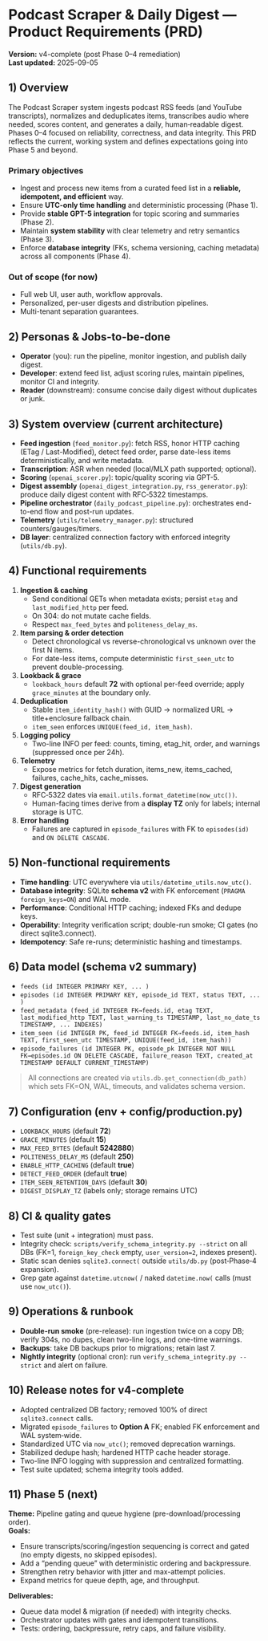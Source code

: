 # Podcast Scraper & Daily Digest — Product Requirements (PRD)
**Version:** v4-complete (post Phase 0–4 remediation)  
**Last updated:** 2025-09-05

## 1) Overview
The Podcast Scraper system ingests podcast RSS feeds (and YouTube transcripts), normalizes and deduplicates items, transcribes audio where needed, scores content, and generates a daily, human‑readable digest. Phases 0–4 focused on reliability, correctness, and data integrity. This PRD reflects the current, working system and defines expectations going into Phase 5 and beyond.

### Primary objectives
- Ingest and process new items from a curated feed list in a **reliable, idempotent, and efficient** way.
- Ensure **UTC-only time handling** and deterministic processing (Phase 1).
- Provide **stable GPT-5 integration** for topic scoring and summaries (Phase 2).
- Maintain **system stability** with clear telemetry and retry semantics (Phase 3).
- Enforce **database integrity** (FKs, schema versioning, caching metadata) across all components (Phase 4).

### Out of scope (for now)
- Full web UI, user auth, workflow approvals.
- Personalized, per-user digests and distribution pipelines.
- Multi-tenant separation guarantees.

## 2) Personas & Jobs-to-be-done
- **Operator** (you): run the pipeline, monitor ingestion, and publish daily digest.
- **Developer**: extend feed list, adjust scoring rules, maintain pipelines, monitor CI and integrity.
- **Reader** (downstream): consume concise daily digest without duplicates or junk.

## 3) System overview (current architecture)
- **Feed ingestion** (`feed_monitor.py`): fetch RSS, honor HTTP caching (ETag / Last-Modified), detect feed order, parse date-less items deterministically, and write metadata.
- **Transcription**: ASR when needed (local/MLX path supported; optional).
- **Scoring** (`openai_scorer.py`): topic/quality scoring via GPT-5.
- **Digest assembly** (`openai_digest_integration.py`, `rss_generator.py`): produce daily digest content with RFC‑5322 timestamps.
- **Pipeline orchestrator** (`daily_podcast_pipeline.py`): orchestrates end-to-end flow and post-run updates.
- **Telemetry** (`utils/telemetry_manager.py`): structured counters/gauges/timers.
- **DB layer**: centralized connection factory with enforced integrity (`utils/db.py`).

## 4) Functional requirements
1. **Ingestion & caching**
   - Send conditional GETs when metadata exists; persist `etag` and `last_modified_http` per feed.
   - On 304: do not mutate cache fields.
   - Respect `max_feed_bytes` and `politeness_delay_ms`.
2. **Item parsing & order detection**
   - Detect chronological vs reverse-chronological vs unknown over the first N items.
   - For date-less items, compute deterministic `first_seen_utc` to prevent double-processing.
3. **Lookback & grace**
   - `lookback_hours` default **72** with optional per-feed override; apply `grace_minutes` at the boundary only.
4. **Deduplication**
   - Stable `item_identity_hash()` with GUID → normalized URL → title+enclosure fallback chain.
   - `item_seen` enforces `UNIQUE(feed_id, item_hash)`.
5. **Logging policy**
   - Two-line INFO per feed: counts, timing, etag_hit, order, and warnings (suppressed once per 24h).
6. **Telemetry**
   - Expose metrics for fetch duration, items_new, items_cached, failures, cache_hits, cache_misses.
7. **Digest generation**
   - RFC‑5322 dates via `email.utils.format_datetime(now_utc())`.
   - Human-facing times derive from a **display TZ** only for labels; internal storage is UTC.
8. **Error handling**
   - Failures are captured in `episode_failures` with FK to `episodes(id)` and `ON DELETE CASCADE`.

## 5) Non‑functional requirements
- **Time handling**: UTC everywhere via `utils/datetime_utils.now_utc()`.
- **Database integrity**: SQLite **schema v2** with FK enforcement (`PRAGMA foreign_keys=ON`) and WAL mode.
- **Performance**: Conditional HTTP caching; indexed FKs and dedupe keys.
- **Operability**: Integrity verification script; double-run smoke; CI gates (no direct sqlite3.connect).
- **Idempotency**: Safe re-runs; deterministic hashing and timestamps.

## 6) Data model (schema v2 summary)
- `feeds (id INTEGER PRIMARY KEY, ... )`
- `episodes (id INTEGER PRIMARY KEY, episode_id TEXT, status TEXT, ... )`
- `feed_metadata (feed_id INTEGER FK→feeds.id, etag TEXT, last_modified_http TEXT, last_warning_ts TIMESTAMP, last_no_date_ts TIMESTAMP, ... INDEXES)`
- `item_seen (id INTEGER PK, feed_id INTEGER FK→feeds.id, item_hash TEXT, first_seen_utc TIMESTAMP, UNIQUE(feed_id, item_hash))`
- `episode_failures (id INTEGER PK, episode_pk INTEGER NOT NULL FK→episodes.id ON DELETE CASCADE, failure_reason TEXT, created_at TIMESTAMP DEFAULT CURRENT_TIMESTAMP)`

> All connections are created via `utils.db.get_connection(db_path)` which sets FK=ON, WAL, timeouts, and validates schema version.

## 7) Configuration (env + config/production.py)
- `LOOKBACK_HOURS` (default **72**)
- `GRACE_MINUTES` (default **15**)
- `MAX_FEED_BYTES` (default **5242880**)
- `POLITENESS_DELAY_MS` (default **250**)
- `ENABLE_HTTP_CACHING` (default **true**)
- `DETECT_FEED_ORDER` (default **true**)
- `ITEM_SEEN_RETENTION_DAYS` (default **30**)
- `DIGEST_DISPLAY_TZ` (labels only; storage remains UTC)

## 8) CI & quality gates
- Test suite (unit + integration) must pass.
- Integrity check: `scripts/verify_schema_integrity.py --strict` on all DBs (FK=1, `foreign_key_check` empty, `user_version=2`, indexes present).
- Static scan denies `sqlite3.connect(` outside `utils/db.py` (post‑Phase‑4 expansion).
- Grep gate against `datetime.utcnow(` / naked `datetime.now(` calls (must use `now_utc()`).

## 9) Operations & runbook
- **Double-run smoke** (pre-release): run ingestion twice on a copy DB; verify 304s, no dupes, clean two-line logs, and one-time warnings.
- **Backups**: take DB backups prior to migrations; retain last 7.
- **Nightly integrity** (optional cron): run `verify_schema_integrity.py --strict` and alert on failure.

## 10) Release notes for v4‑complete
- Adopted centralized DB factory; removed 100% of direct `sqlite3.connect` calls.
- Migrated `episode_failures` to **Option A** FK; enabled FK enforcement and WAL system‑wide.
- Standardized UTC via `now_utc()`; removed deprecation warnings.
- Stabilized dedupe hash; hardened HTTP cache header storage.
- Two-line INFO logging with suppression and centralized formatting.
- Test suite updated; schema integrity tools added.

## 11) Phase 5 (next)
**Theme:** Pipeline gating and queue hygiene (pre-download/processing order).  
**Goals:**
- Ensure transcripts/scoring/ingestion sequencing is correct and gated (no empty digests, no skipped episodes).
- Add a “pending queue” with deterministic ordering and backpressure.
- Strengthen retry behavior with jitter and max-attempt policies.
- Expand metrics for queue depth, age, and throughput.

**Deliverables:**
- Queue data model & migration (if needed) with integrity checks.
- Orchestrator updates with gates and idempotent transitions.
- Tests: ordering, backpressure, retry caps, and failure visibility.
